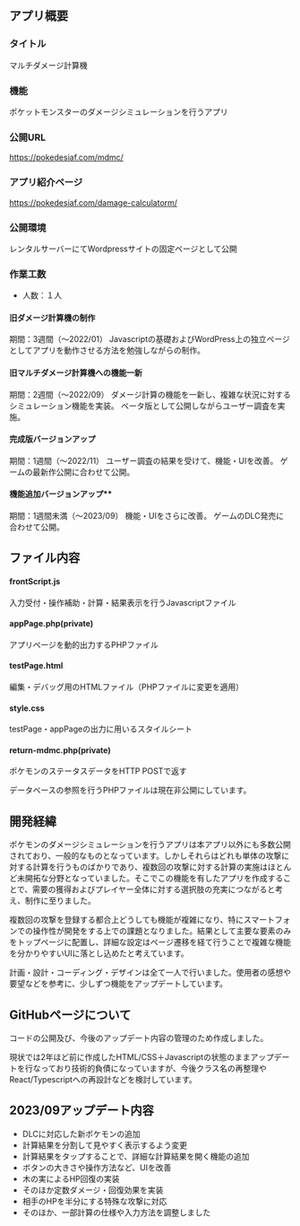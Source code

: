## アプリ概要
### タイトル  
マルチダメージ計算機
### 機能  
ポケットモンスターのダメージシミュレーションを行うアプリ
### 公開URL  
https://pokedesiaf.com/mdmc/
### アプリ紹介ページ  
https://pokedesiaf.com/damage-calculatorm/ 
### 公開環境  
レンタルサーバーにてWordpressサイトの固定ページとして公開
### 作業工数
* 人数：１人
#### 旧ダメージ計算機の制作
期間：3週間（〜2022/01） 
Javascriptの基礎およびWordPress上の独立ページとしてアプリを動作させる方法を勉強しながらの制作。

#### 旧マルチダメージ計算機への機能一新
期間：2週間（〜2022/09） 
ダメージ計算の機能を一新し、複雑な状況に対するシミュレーション機能を実装。
ベータ版として公開しながらユーザー調査を実施。

#### 完成版バージョンアップ
期間：1週間（〜2022/11） 
ユーザー調査の結果を受けて、機能・UIを改善。
ゲームの最新作公開に合わせて公開。

#### 機能追加バージョンアップ**
期間：1週間未満（〜2023/09） 
機能・UIをさらに改善。
ゲームのDLC発売に合わせて公開。

## ファイル内容
#### frontScript.js  
入力受付・操作補助・計算・結果表示を行うJavascriptファイル
#### appPage.php(private)  
アプリページを動的出力するPHPファイル
#### testPage.html  
編集・デバッグ用のHTMLファイル（PHPファイルに変更を適用）
#### style.css  
testPage・appPageの出力に用いるスタイルシート
#### return-mdmc.php(private)  
ポケモンのステータスデータをHTTP POSTで返す

データベースの参照を行うPHPファイルは現在非公開にしています。

## 開発経緯
ポケモンのダメージシミュレーションを行うアプリは本アプリ以外にも多数公開されており、一般的なものとなっています。しかしそれらはどれも単体の攻撃に対する計算を行うものばかりであり、複数回の攻撃に対する計算の実施はほとんど未開拓な分野となっていました。そこでこの機能を有したアプリを作成することで、需要の獲得およびプレイヤー全体に対する選択肢の充実につながると考え、制作に至りました。  

複数回の攻撃を登録する都合上どうしても機能が複雑になり、特にスマートフォンでの操作性が開発をする上での課題となりました。結果として主要な要素のみをトップページに配置し、詳細な設定はページ遷移を経て行うことで複雑な機能を分かりやすいUIに落とし込めたと考えています。  

計画・設計・コーディング・デザインは全て一人で行いました。使用者の感想や要望などを参考に、少しずつ機能をアップデートしています。

## GitHubページについて
コードの公開及び、今後のアップデート内容の管理のため作成しました。

現状では2年ほど前に作成したHTML/CSS＋Javascriptの状態のままアップデートを行なっており技術的負債になっていますが、今後クラス名の再整理やReact/Typescriptへの再設計などを検討しています。

## 2023/09アップデート内容
* DLCに対応した新ポケモンの追加
* 計算結果を分割して見やすく表示するよう変更
* 計算結果をタップすることで、詳細な計算結果を開く機能の追加
* ボタンの大きさや操作方法など、UIを改善
* 木の実によるHP回復の実装
* そのほか定数ダメージ・回復効果を実装
* 相手のHPを半分にする特殊な攻撃に対応
* そのほか、一部計算の仕様や入力方法を調整しました
